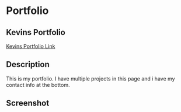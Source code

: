 # Portfolio

## Kevins Portfolio

[Kevins Portfolio Link ](https://kevinlam11.github.io/Kevins-Portfolio/)

## Description

This is my portfolio. I have multiple projects in this page and i have my contact info at the bottom.

## Screenshot
